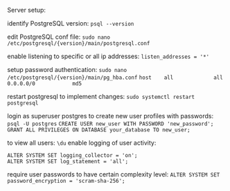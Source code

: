 Server setup:

identify PostgreSQL version:
`psql --version`

edit PostgreSQL conf file:
`sudo nano /etc/postgresql/{version}/main/postgresql.conf`

enable listening to specific or all ip addresses:
`listen_addresses = '*'`

setup password authentication:
`sudo nano /etc/postgresql/{version}/main/pg_hba.conf`
`host    all             all             0.0.0.0/0            md5`

restart postgresql to implement changes:
`sudo systemctl restart postgresql`

login as superuser postgres to create new user profiles with passwords:
`psql -U postgres`
`CREATE USER new_user WITH PASSWORD 'new_password';`
`GRANT ALL PRIVILEGES ON DATABASE your_database TO new_user;`

to view all users:
`\du`
enable logging of user activity:
```
ALTER SYSTEM SET logging_collector = 'on';
ALTER SYSTEM SET log_statement = 'all';
```

require user passwords to have certain complexity level:
`ALTER SYSTEM SET password_encryption = 'scram-sha-256';`

